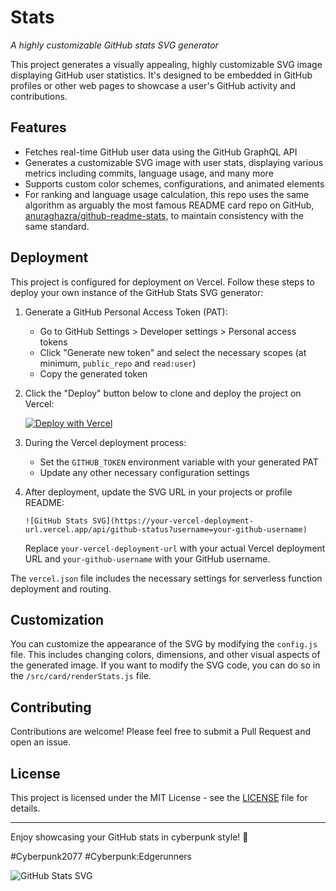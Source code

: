 # <i class="fa-brands fa-github fa-spin"></i>Stats<i class="fa-solid fa-chart-line fa-fade"></i>

*A highly customizable GitHub stats SVG generator*

This project generates a visually appealing, highly customizable SVG image displaying GitHub user statistics. It's designed to be embedded in GitHub profiles or other web pages to showcase a user's GitHub activity and contributions.

## Features

- Fetches real-time GitHub user data using the GitHub GraphQL API
- Generates a customizable SVG image with user stats, displaying various metrics including commits, language usage, and many more
- Supports custom color schemes, configurations, and animated elements
- For ranking and language usage calculation, this repo uses the same algorithm as arguably the most famous README card repo on GitHub, [anuraghazra/github-readme-stats](https://github.com/anuraghazra/github-readme-stats), to maintain consistency with the same standard.

## Deployment

This project is configured for deployment on Vercel. Follow these steps to deploy your own instance of the GitHub Stats SVG generator:

1. Generate a GitHub Personal Access Token (PAT):
   - Go to GitHub Settings > Developer settings > Personal access tokens
   - Click "Generate new token" and select the necessary scopes (at minimum, `public_repo` and `read:user`)
   - Copy the generated token

2. Click the "Deploy" button below to clone and deploy the project on Vercel:

   [![Deploy with Vercel](https://vercel.com/button)](https://vercel.com/new/clone?repository-url=https%3A%2F%2Fgithub.com%2Fyour-username%2Fgithub-stats-svg)

3. During the Vercel deployment process:
   - Set the `GITHUB_TOKEN` environment variable with your generated PAT
   - Update any other necessary configuration settings

4. After deployment, update the SVG URL in your projects or profile README:
   ```
   ![GitHub Stats SVG](https://your-vercel-deployment-url.vercel.app/api/github-status?username=your-github-username)
   ```
   Replace `your-vercel-deployment-url` with your actual Vercel deployment URL and `your-github-username` with your GitHub username.

The `vercel.json` file includes the necessary settings for serverless function deployment and routing.

## Customization

You can customize the appearance of the SVG by modifying the `config.js` file. This includes changing colors, dimensions, and other visual aspects of the generated image. If you want to modify the SVG code, you can do so in the `/src/card/renderStats.js` file.

## Contributing

Contributions are welcome! Please feel free to submit a Pull Request and open an issue.

## License

This project is licensed under the MIT License - see the [LICENSE](LICENSE) file for details.

---

Enjoy showcasing your GitHub stats in cyberpunk style! 🚀

#Cyberpunk2077 #Cyberpunk:Edgerunners

![GitHub Stats SVG](https://github-stats-svg.vercel.app/api/github-status?username=gh0stintheshe11)